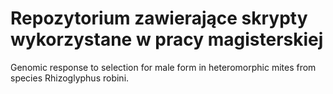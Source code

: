 # Repozytorium zawierające skrypty wykorzystane w pracy magisterskiej

Genomic response to selection for male form in heteromorphic mites from species Rhizoglyphus robini.
